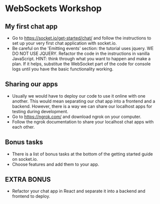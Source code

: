 # WebSockets Workshop

## My first chat app

- Go to https://socket.io/get-started/chat/ and follow the instructions to set up your very first chat application with socket.io.
- Be careful on the 'Emitting events' section: the tutorial uses jquery. WE DO NOT USE JQUERY. Refactor the code in the instructions in vanilla JavaScript. HINT: think through what you want to happen and make a plan. If it helps, substitue the WebSocket part of the code for console logs until you have the basic functionality working.

## Sharing our apps

- Usually we would have to deploy our code to use it online with one another. This would mean separating our chat app into a frontend and a backend. However, there is a way we can share our localhost apps for testing during development.
- Go to https://ngrok.com/ and download ngrok on your computer.
- Follow the ngrok documentation to share your localhost chat apps with each other.

## Bonus tasks

- There is a list of bonus tasks at the bottom of the getting started guide on socket.io.
- Choose features and add them to your app.

## EXTRA BONUS 

- Refactor your chat app in React and separate it into a backend and frontend to deploy.
